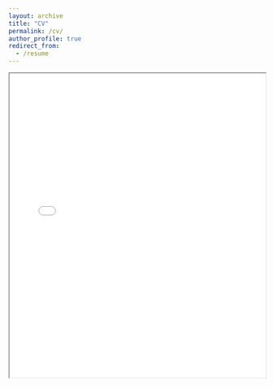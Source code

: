 ```yaml
---
layout: archive
title: "CV"
permalink: /cv/
author_profile: true
redirect_from:
  - /resume
---
```


<iframe src="_pages/cv.pdf" width="100%" height="600px">
    This browser does not support PDFs. Please download the PDF to view it: 
    <a href="_pages/cv.pdf">Download PDF</a>.
</iframe>
